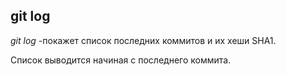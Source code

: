 ## git log

 *git log* -покажет список последних коммитов и их хеши SHA1. 
 
 Список выводится начиная с последнего коммита.